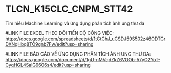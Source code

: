 # TLCN_K15CLC_CNPM_STT42
Tìm hiểu Machine Learning và ứng dụng phân tích ảnh ung thư da

#LINK FILE EXCEL THEO DÕI TIẾN ĐỘ CÔNG VIỆC:<br>
https://docs.google.com/spreadsheets/d/1tCtChJ_uCSDJ59S502z46ODTGrDXNqHbq8TO9gnb7Fw/edit?usp=sharing

#LINK FILE BÁO CÁO VỀ ỨNG DỤNG PHÂN TÍCH ẢNH UNG THƯ DA:<br>
https://docs.google.com/document/d/1gU-nMVqdZkZ6VOOb-57yO2YoT-CyqHGL4SalG9606s4/edit?usp=sharing
